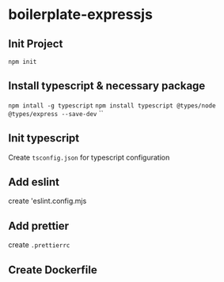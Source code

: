 # boilerplate-expressjs

## Init Project

`npm init`

## Install typescript & necessary package

`npm intall -g typescript`
`npm install typescript @types/node @types/express --save-dev`
``

## Init typescript

Create `tsconfig.json` for typescript configuration

## Add eslint

create 'eslint.config.mjs

## Add prettier

create `.prettierrc`

## Create Dockerfile
